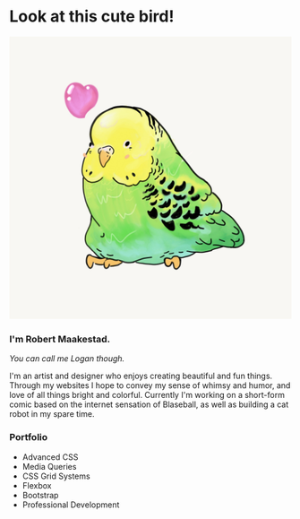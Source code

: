# Look at this cute bird!

![Budgy Image](PudgyBudgy.jpg)

### I'm Robert Maakestad.
*You can call me Logan though.*

I'm an artist and designer who enjoys creating beautiful and fun things. Through my websites I hope to convey my sense of whimsy and humor, and love of all things bright and colorful. Currently  I'm working on a short-form comic based on the internet sensation of Blaseball, as well as building a cat robot in my spare time.

### Portfolio
* Advanced CSS  
* Media Queries  
* CSS Grid Systems  
* Flexbox  
* Bootstrap  
* Professional Development  
